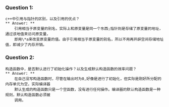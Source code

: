 ### Question 1:
    c++中引用与指针的区别，以及引用的优点？
    ** Answer: ** 
        引用相当于原变量的别名，实际上和原变量是同一个东西;指针则是存储了原变量的地址，通过该地值来访问原变量，
        即用\*a来改变原变量的值。由于引用相当于原变量的别名，所以不用再开辟空间存储地址值，即减少了内存开销。

### Question 2:
    构造函数中，是否默认进行了初始化操作？以及生成默认构造函数的效率问题？
    ** Answer: **
        在自己没写构造函数时，尽管在输出时为0,好像是进行了初始化，但实际是刚好所分配的内存单元为空，实际编译器
        默认生成的构造函数只是一个空函数，没有进行任何操作。编译器的默认构造函数是一种规则，默认构造函数必须被
        调用。

